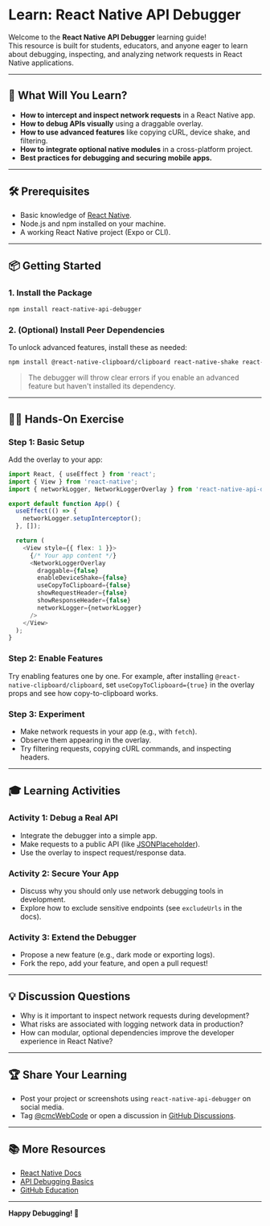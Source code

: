 # Learn: React Native API Debugger

Welcome to the **React Native API Debugger** learning guide!  
This resource is built for students, educators, and anyone eager to learn about debugging, inspecting, and analyzing network requests in React Native applications.

---

## 🚀 What Will You Learn?

- **How to intercept and inspect network requests** in a React Native app.
- **How to debug APIs visually** using a draggable overlay.
- **How to use advanced features** like copying cURL, device shake, and filtering.
- **How to integrate optional native modules** in a cross-platform project.
- **Best practices for debugging and securing mobile apps.**

---

## 🛠️ Prerequisites

- Basic knowledge of [React Native](https://reactnative.dev/docs/getting-started).
- Node.js and npm installed on your machine.
- A working React Native project (Expo or CLI).

---

## 📦 Getting Started

### 1. Install the Package

```bash
npm install react-native-api-debugger
```

### 2. (Optional) Install Peer Dependencies

To unlock advanced features, install these as needed:

```bash
npm install @react-native-clipboard/clipboard react-native-shake react-native-gesture-handler react-native-reanimated
```

> The debugger will throw clear errors if you enable an advanced feature but haven't installed its dependency.

---

## 🧑‍💻 Hands-On Exercise

### Step 1: Basic Setup

Add the overlay to your app:

```typescript
import React, { useEffect } from 'react';
import { View } from 'react-native';
import { networkLogger, NetworkLoggerOverlay } from 'react-native-api-debugger';

export default function App() {
  useEffect(() => {
    networkLogger.setupInterceptor();
  }, []);

  return (
    <View style={{ flex: 1 }}>
      {/* Your app content */}
      <NetworkLoggerOverlay
        draggable={false}
        enableDeviceShake={false}
        useCopyToClipboard={false}
        showRequestHeader={false}
        showResponseHeader={false}
        networkLogger={networkLogger}
      />
    </View>
  );
}
```

### Step 2: Enable Features

Try enabling features one by one. For example, after installing `@react-native-clipboard/clipboard`, set `useCopyToClipboard={true}` in the overlay props and see how copy-to-clipboard works.

### Step 3: Experiment

- Make network requests in your app (e.g., with `fetch`).
- Observe them appearing in the overlay.
- Try filtering requests, copying cURL commands, and inspecting headers.

---

## 🎓 Learning Activities

### Activity 1: Debug a Real API

- Integrate the debugger into a simple app.
- Make requests to a public API (like [JSONPlaceholder](https://jsonplaceholder.typicode.com/)).
- Use the overlay to inspect request/response data.

### Activity 2: Secure Your App

- Discuss why you should only use network debugging tools in development.
- Explore how to exclude sensitive endpoints (see `excludeUrls` in the docs).

### Activity 3: Extend the Debugger

- Propose a new feature (e.g., dark mode or exporting logs).
- Fork the repo, add your feature, and open a pull request!

---

## 💡 Discussion Questions

- Why is it important to inspect network requests during development?
- What risks are associated with logging network data in production?
- How can modular, optional dependencies improve the developer experience in React Native?

---

## 🏆 Share Your Learning

- Post your project or screenshots using `react-native-api-debugger` on social media.
- Tag [@cmcWebCode](https://x.com/cmcWebCode) or open a discussion in [GitHub Discussions](https://github.com/cmcWebCode40/react-native-api-debugger/discussions).

---

## 📚 More Resources

- [React Native Docs](https://reactnative.dev/docs/getting-started)
- [API Debugging Basics](https://developer.mozilla.org/en-US/docs/Web/HTTP/Overview)
- [GitHub Education](https://education.github.com/)

---

**Happy Debugging! 🚦**